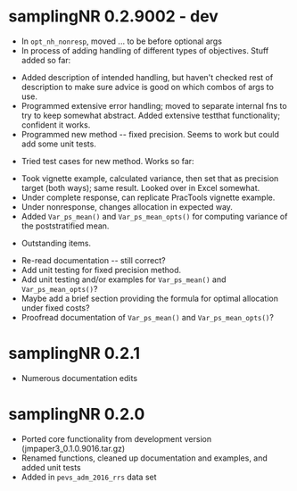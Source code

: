 # samplingNR 0.2.9002 - dev

* In `opt_nh_nonresp`, moved ... to be before optional args
* In process of adding handling of different types of objectives. Stuff added so far:
- Added description of intended handling, but haven't checked rest of description to make sure advice is good on which combos of args to use.
- Programmed extensive error handling; moved to separate internal fns to try to keep somewhat abstract.  Added extensive testthat functionality; confident it works.
- Programmed new method -- fixed precision. Seems to work but could add some unit tests.
* Tried test cases for new method.  Works so far:
- Took vignette example, calculated variance, then set that as precision target (both ways); same result. Looked over in Excel somewhat.
- Under complete response, can replicate PracTools vignette example.
- Under nonresponse, changes allocation in expected way.
- Added `Var_ps_mean()` and `Var_ps_mean_opts()` for computing variance of the poststratified mean.
* Outstanding items.
- Re-read documentation -- still correct?
- Add unit testing for fixed precision method.
- Add unit testing and/or examples for `Var_ps_mean()` and `Var_ps_mean_opts()`?
- Maybe add a brief section providing the formula for optimal allocation under fixed costs?
- Proofread documentation of `Var_ps_mean()` and `Var_ps_mean_opts()`?

# samplingNR 0.2.1

* Numerous documentation edits

# samplingNR 0.2.0

* Ported core functionality from development version (jmpaper3_0.1.0.9016.tar.gz)
* Renamed functions, cleaned up documentation and examples, and added unit tests
* Added in `pevs_adm_2016_rrs` data set
